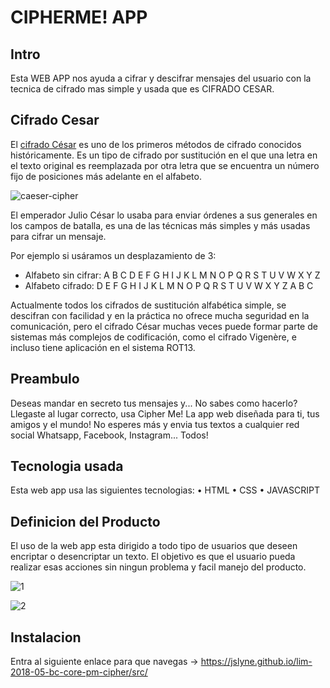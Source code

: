 # CIPHERME! APP

## Intro
Esta WEB APP nos ayuda a cifrar y descifrar mensajes del usuario con la tecnica
de cifrado mas simple y usada que es CIFRADO CESAR.

## Cifrado Cesar
El [cifrado César](https://en.wikipedia.org/wiki/Caesar_cipher) es uno de los
primeros métodos de cifrado conocidos históricamente. Es un tipo de cifrado por
sustitución en el que una letra en el texto original es reemplazada por otra
letra que se encuentra un número fijo de posiciones más adelante en el alfabeto.

![caeser-cipher](https://upload.wikimedia.org/wikipedia/commons/thumb/2/2b/Caesar3.svg/2000px-Caesar3.svg.png)

El emperador Julio César lo usaba para enviar órdenes a sus generales en los
campos de batalla, es una de las técnicas más simples y más usadas para cifrar
un mensaje.

Por ejemplo si usáramos un desplazamiento de 3:

* Alfabeto sin cifrar: A B C D E F G H I J K L M N O P Q R S T U V W X Y Z
* Alfabeto cifrado: D E F G H I J K L M N O P Q R S T U V W X Y Z A B C

Actualmente todos los cifrados de sustitución alfabética simple, se descifran
con facilidad y en la práctica no ofrece mucha seguridad en la comunicación,
pero el cifrado César muchas veces puede formar parte de sistemas más complejos
de codificación, como el cifrado Vigenère, e incluso tiene aplicación en el
sistema ROT13.

## Preambulo
Deseas mandar en secreto tus mensajes y... No sabes como hacerlo? Llegaste al lugar
correcto, usa Cipher Me! La app web diseñada para ti, tus amigos y el mundo!
No esperes más y envia tus textos a cualquier red social Whatsapp, Facebook, Instagram...
Todos!

## Tecnologia usada
Esta web app usa las siguientes tecnologias:
• HTML
• CSS
• JAVASCRIPT

## Definicion del Producto
El uso de la web app esta dirigido a todo tipo de usuarios que deseen encriptar
o desencriptar un texto.
El objetivo es que el usuario pueda realizar esas acciones sin ningun problema y facil
manejo del producto.

![1](https://user-images.githubusercontent.com/34355830/41000070-72980dc2-68d2-11e8-8753-cc169a004632.jpg)

![2](https://user-images.githubusercontent.com/34355830/41000122-94a54024-68d2-11e8-8a51-69e5f0a2b86c.jpg)

## Instalacion
Entra al siguiente enlace para que navegas -> https://jslyne.github.io/lim-2018-05-bc-core-pm-cipher/src/
